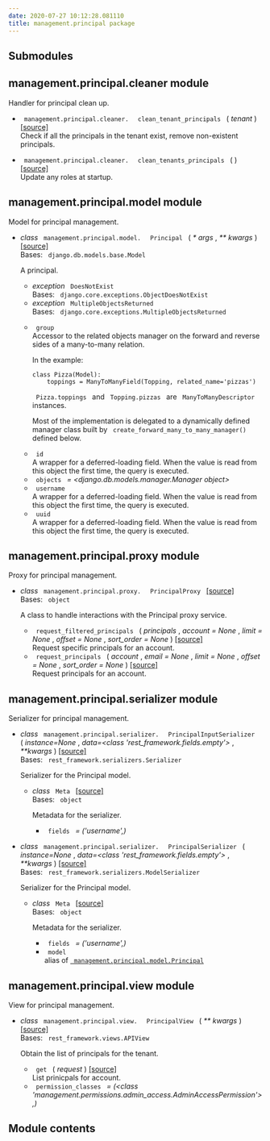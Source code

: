 ```yaml
---
date: 2020-07-27 10:12:28.081110
title: management.principal package
---
```

<div id="management-principal-package" class="section">


<div id="submodules" class="section">

## Submodules

</div>

<div id="module-management.principal.cleaner" class="section">

<span id="management-principal-cleaner-module"> </span>

## management.principal.cleaner module

Handler for principal clean up.

  - `  management.principal.cleaner.  ` `  clean_tenant_principals  `
    <span class="sig-paren"> ( </span> *<span class="n"> tenant </span>*
    <span class="sig-paren"> ) </span> [<span class="viewcode-link">
    \[source\]
    </span>](../../_modules/management/principal/cleaner/#clean_tenant_principals)  
    Check if all the principals in the tenant exist, remove non-existent
    principals.

<!-- end list -->

  - `  management.principal.cleaner.  ` `  clean_tenants_principals  `
    <span class="sig-paren"> ( </span> <span class="sig-paren"> )
    </span> [<span class="viewcode-link"> \[source\]
    </span>](../../_modules/management/principal/cleaner/#clean_tenants_principals)  
    Update any roles at startup.

</div>

<div id="module-management.principal.model" class="section">

<span id="management-principal-model-module"> </span>

## management.principal.model module

Model for principal management.

  - *class* `  management.principal.model.  ` `  Principal  `
    <span class="sig-paren"> ( </span> *<span class="o"> \* </span>
    <span class="n"> args </span>* , *<span class="o"> \*\* </span>
    <span class="n"> kwargs </span>* <span class="sig-paren"> ) </span>
    [<span class="viewcode-link"> \[source\]
    </span>](../../_modules/management/principal/model/#Principal)  
    Bases: `  django.db.models.base.Model  `
    
    A principal.
    
      - *exception* `  DoesNotExist  `  
        Bases: `  django.core.exceptions.ObjectDoesNotExist  `
    
    <!-- end list -->
    
      - *exception* `  MultipleObjectsReturned  `  
        Bases: `  django.core.exceptions.MultipleObjectsReturned  `
    
    <!-- end list -->
    
      - `  group  `  
        Accessor to the related objects manager on the forward and
        reverse sides of a many-to-many relation.
        
        In the example:
        
        <div class="highlight-default notranslate">
        
        <div class="highlight">
        
            class Pizza(Model):
                toppings = ManyToManyField(Topping, related_name='pizzas')
        
        </div>
        
        </div>
        
        `  Pizza.toppings  ` and `  Topping.pizzas  ` are ` 
        ManyToManyDescriptor  ` instances.
        
        Most of the implementation is delegated to a dynamically defined
        manager class built by `  create_forward_many_to_many_manager()
         ` defined below.
    
    <!-- end list -->
    
      - `  id  `  
        A wrapper for a deferred-loading field. When the value is read
        from this object the first time, the query is executed.
    
    <!-- end list -->
    
      - `  objects  ` *= \<django.db.models.manager.Manager object\>*
    
    <!-- end list -->
    
      - `  username  `  
        A wrapper for a deferred-loading field. When the value is read
        from this object the first time, the query is executed.
    
    <!-- end list -->
    
      - `  uuid  `  
        A wrapper for a deferred-loading field. When the value is read
        from this object the first time, the query is executed.

</div>

<div id="module-management.principal.proxy" class="section">

<span id="management-principal-proxy-module"> </span>

## management.principal.proxy module

Proxy for principal management.

  - *class* `  management.principal.proxy.  ` `  PrincipalProxy  `
    [<span class="viewcode-link"> \[source\]
    </span>](../../_modules/management/principal/proxy/#PrincipalProxy)  
    Bases: `  object  `
    
    A class to handle interactions with the Principal proxy service.
    
      - `  request_filtered_principals  ` <span class="sig-paren"> (
        </span> *<span class="n"> principals </span>* ,
        *<span class="n"> account </span> <span class="o"> = </span>
        <span class="default_value"> None </span>* , *<span class="n">
        limit </span> <span class="o"> = </span>
        <span class="default_value"> None </span>* , *<span class="n">
        offset </span> <span class="o"> = </span>
        <span class="default_value"> None </span>* , *<span class="n">
        sort\_order </span> <span class="o"> = </span>
        <span class="default_value"> None </span>*
        <span class="sig-paren"> ) </span> [<span class="viewcode-link">
        \[source\]
        </span>](../../_modules/management/principal/proxy/#PrincipalProxy.request_filtered_principals)  
        Request specific principals for an account.
    
    <!-- end list -->
    
      - `  request_principals  ` <span class="sig-paren"> ( </span>
        *<span class="n"> account </span>* , *<span class="n"> email
        </span> <span class="o"> = </span> <span class="default_value">
        None </span>* , *<span class="n"> limit </span> <span class="o">
        = </span> <span class="default_value"> None </span>* ,
        *<span class="n"> offset </span> <span class="o"> = </span>
        <span class="default_value"> None </span>* , *<span class="n">
        sort\_order </span> <span class="o"> = </span>
        <span class="default_value"> None </span>*
        <span class="sig-paren"> ) </span> [<span class="viewcode-link">
        \[source\]
        </span>](../../_modules/management/principal/proxy/#PrincipalProxy.request_principals)  
        Request principals for an account.

</div>

<div id="module-management.principal.serializer" class="section">

<span id="management-principal-serializer-module"> </span>

## management.principal.serializer module

Serializer for principal management.

  - *class* `  management.principal.serializer.  ` ` 
    PrincipalInputSerializer  ` <span class="sig-paren"> ( </span>
    *instance=None* , *data=\<class 'rest\_framework.fields.empty'\>* ,
    *\*\*kwargs* <span class="sig-paren"> ) </span>
    [<span class="viewcode-link"> \[source\]
    </span>](../../_modules/management/principal/serializer/#PrincipalInputSerializer)  
    Bases: `  rest_framework.serializers.Serializer  `
    
    Serializer for the Principal model.
    
      - *class* `  Meta  ` [<span class="viewcode-link"> \[source\]
        </span>](../../_modules/management/principal/serializer/#PrincipalInputSerializer.Meta)  
        Bases: `  object  `
        
        Metadata for the serializer.
        
          - `  fields  ` *= ('username',)*

<!-- end list -->

  - *class* `  management.principal.serializer.  ` ` 
    PrincipalSerializer  ` <span class="sig-paren"> ( </span>
    *instance=None* , *data=\<class 'rest\_framework.fields.empty'\>* ,
    *\*\*kwargs* <span class="sig-paren"> ) </span>
    [<span class="viewcode-link"> \[source\]
    </span>](../../_modules/management/principal/serializer/#PrincipalSerializer)  
    Bases: `  rest_framework.serializers.ModelSerializer  `
    
    Serializer for the Principal model.
    
      - *class* `  Meta  ` [<span class="viewcode-link"> \[source\]
        </span>](../../_modules/management/principal/serializer/#PrincipalSerializer.Meta)  
        Bases: `  object  `
        
        Metadata for the serializer.
        
          - `  fields  ` *= ('username',)*
        
        <!-- end list -->
        
          - `  model  `  
            alias of [`  management.principal.model.Principal
             `](#management.principal.model.Principal "management.principal.model.Principal")

</div>

<div id="module-management.principal.view" class="section">

<span id="management-principal-view-module"> </span>

## management.principal.view module

View for principal management.

  - *class* `  management.principal.view.  ` `  PrincipalView  `
    <span class="sig-paren"> ( </span> *<span class="o"> \*\* </span>
    <span class="n"> kwargs </span>* <span class="sig-paren"> ) </span>
    [<span class="viewcode-link"> \[source\]
    </span>](../../_modules/management/principal/view/#PrincipalView)  
    Bases: `  rest_framework.views.APIView  `
    
    Obtain the list of principals for the tenant.
    
      - `  get  ` <span class="sig-paren"> ( </span> *<span class="n">
        request </span>* <span class="sig-paren"> ) </span>
        [<span class="viewcode-link"> \[source\]
        </span>](../../_modules/management/principal/view/#PrincipalView.get)  
        List prinicpals for account.
    
    <!-- end list -->
    
      - `  permission_classes  ` *= (\<class
        'management.permissions.admin\_access.AdminAccessPermission'\>,)*

</div>

<div id="module-management.principal" class="section">

<span id="module-contents"> </span>

## Module contents

</div>

</div>